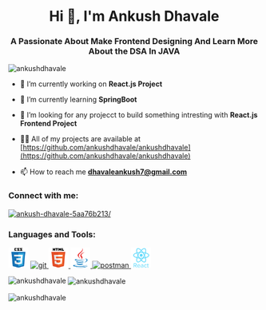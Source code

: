 <h1 align="center">Hi 👋, I'm Ankush Dhavale</h1>
<h3 align="center">A Passionate About Make Frontend Designing And Learn More About the DSA In JAVA</h3>

<p align="left"> <img src="https://komarev.com/ghpvc/?username=ankushdhavale&label=Profile%20views&color=0e75b6&style=flat" alt="ankushdhavale" /> </p>

- 🔭 I’m currently working on **React.js Project**

- 🌱 I’m currently learning **SpringBoot**

- 🤝 I’m looking for any projecct to build something intresting  with **React.js Frontend Project**

- 👨‍💻 All of my projects are available at [https://github.com/ankushdhavale/ankushdhavale](https://github.com/ankushdhavale/ankushdhavale)

- 📫 How to reach me **dhavaleankush7@gmail.com**

<h3 align="left">Connect with me:</h3>
<p align="left">
<a href="https://linkedin.com/in/ankush-dhavale-5aa76b213/" target="blank"><img align="center" src="https://raw.githubusercontent.com/rahuldkjain/github-profile-readme-generator/master/src/images/icons/Social/linked-in-alt.svg" alt="ankush-dhavale-5aa76b213/" height="30" width="40" /></a>
</p>

<h3 align="left">Languages and Tools:</h3>
<p align="left"> <a href="https://www.w3schools.com/css/" target="_blank" rel="noreferrer"> <img src="https://raw.githubusercontent.com/devicons/devicon/master/icons/css3/css3-original-wordmark.svg" alt="css3" width="40" height="40"/></a> <a href="https://git-scm.com/" target="_blank" rel="noreferrer"> <img src="https://www.vectorlogo.zone/logos/git-scm/git-scm-icon.svg" alt="git" width="40" height="40"/> </a> <a href="https://www.w3.org/html/" target="_blank" rel="noreferrer"> <img src="https://raw.githubusercontent.com/devicons/devicon/master/icons/html5/html5-original-wordmark.svg" alt="html5" width="40" height="40"/> </a> <a href="https://www.java.com" target="_blank" rel="noreferrer"> <img src="https://raw.githubusercontent.com/devicons/devicon/master/icons/java/java-original.svg" alt="java" width="40" height="40"/> </a> <a href="https://postman.com" target="_blank" rel="noreferrer"> <img src="https://www.vectorlogo.zone/logos/getpostman/getpostman-icon.svg" alt="postman" width="40" height="40"/> </a> <a href="https://reactjs.org/" target="_blank" rel="noreferrer"> <img src="https://raw.githubusercontent.com/devicons/devicon/master/icons/react/react-original-wordmark.svg" alt="react" width="40" height="40"/> </a> </p>

<p><img align="left" src="https://github-readme-stats.vercel.app/api/top-langs?username=ankushdhavale&show_icons=true&locale=en&layout=compact" alt="ankushdhavale" /></p>

<p>&nbsp;<img align="center" src="https://github-readme-stats.vercel.app/api?username=ankushdhavale&show_icons=true&locale=en" alt="ankushdhavale" /></p>

<p><img align="center" src="https://github-readme-streak-stats.herokuapp.com/?user=ankushdhavale&" alt="ankushdhavale" /></p>
